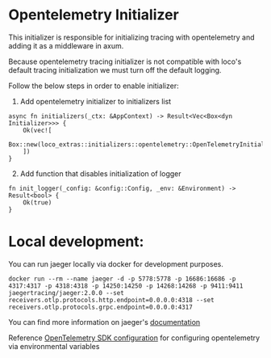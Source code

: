 # Opentelemetry Initializer

This initializer is responsible for initializing tracing with opentelemetry and adding it as a middleware in axum. 

Because opentelemetry tracing initializer is not compatible with loco's default tracing initialization we must turn off the default logging.

Follow the below steps in order to enable initializer:

1) Add opentelemetry initializer to initializers list 
```
async fn initializers(_ctx: &AppContext) -> Result<Vec<Box<dyn Initializer>>> {
    Ok(vec![
        Box::new(loco_extras::initializers::opentelemetry::OpenTelemetryInitializer)
    ])
}
```

2) Add function that disables initialization of logger 
````
fn init_logger(_config: &config::Config, _env: &Environment) -> Result<bool> {
    Ok(true)
}
````

# Local development:

You can run jaeger locally via docker for development purposes. 
```
docker run --rm --name jaeger -d -p 5778:5778 -p 16686:16686 -p 4317:4317 -p 4318:4318 -p 14250:14250 -p 14268:14268 -p 9411:9411 jaegertracing/jaeger:2.0.0 --set receivers.otlp.protocols.http.endpoint=0.0.0.0:4318 --set receivers.otlp.protocols.grpc.endpoint=0.0.0.0:4317
```
You can find more information on jaeger's [documentation](https://www.jaegertracing.io/docs/2.0/getting-started/)

Reference [OpenTelemetry SDK configuration](https://opentelemetry.io/docs/concepts/sdk-configuration/general-sdk-configuration/)
for configuring opentelemetry via environmental variables